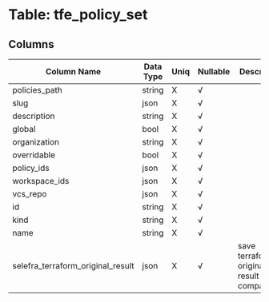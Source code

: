 # Table: tfe_policy_set

## Columns 

|  Column Name   |  Data Type  | Uniq | Nullable | Description | 
|  ----  | ----  | ----  | ----  | ---- | 
| policies_path | string | X | √ |  | 
| slug | json | X | √ |  | 
| description | string | X | √ |  | 
| global | bool | X | √ |  | 
| organization | string | X | √ |  | 
| overridable | bool | X | √ |  | 
| policy_ids | json | X | √ |  | 
| workspace_ids | json | X | √ |  | 
| vcs_repo | json | X | √ |  | 
| id | string | X | √ |  | 
| kind | string | X | √ |  | 
| name | string | X | √ |  | 
| selefra_terraform_original_result | json | X | √ | save terraform original result for compatibility | 



